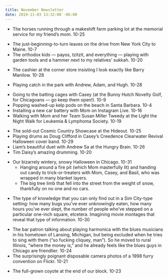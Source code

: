 ```yaml
---
title: November Newsletter
date: 2019-11-03 13:32:00 -06:00
---
```


- The horses running through a makeshift farm parking lot at the memorial service for my friend’s mom. 10-25
* The just-beginning-to-turn leaves on the drive from New York City to Maine. 10-7
* The orthodox kids — payos, tzitzit, and everything — playing with garden tools and a hammer next to my relatives’ sukkah. 10-20
- The cashier at the corner store insisting I look exactly like Barry Manilow. 10-28

- Playing catch in the park with Andrew, Adam, and Hugh. 10-28
* Going to the batting cages with Casey (at the Bunny Hutch Novelty Golf, for Chicagoans — go keep them open!). 10-9
* Popping washed-up kelp pods on the beach in Santa Barbara. 10-4
* Installing a new car battery with Mom on Instagram Live. 10-16
* Walking with Mom and her Team Susan Miller Tweedy at the Light the Night Walk for Leukemia & Lymphoma Society. 10-19

- The sold-out Cosmic Country Showcase at the Hideout. 10-25
- Playing drums as Doug Clifford in Casey’s Creedence Clearwater Revival Halloween cover band. 10-29
- Liam’s beautiful duet with Andrew Sa at the Hungry Brain. 10-26
- Tim Daisy’s amazing drumming. 10-20

* Our bizarrely wintery, snowy Halloween in Chicago. 10-31
	* Hanging around a fire pit (which Mom masterfully lit) and handing out candy to trick-or-treaters with Mom, Casey, and Basil, who was wrapped in many blanket layers.
	* The big tree limb that fell into the street from the weight of snow, thankfully on no one and no cars.
- The type of knowledge that you can only find out in a Sim City-type setting: how many bugs you’ve ever unknowingly eaten, how many hours you’ve ever slept, the number of people who’ve stepped on a particular one-inch square, etcetera. Imagining movie montages that reveal that type of information. 10-30

* The bar patron talking about playing harmonica with the blues musicians in his hometown of Lansing, Michigan, but being excluded when he tries to sing with them (“so fucking cliquey, man”). So he moved to rural Illinois, “where the money is,” and he already feels like the blues guys in Chicago are friendlier. 10-24
* The surprisingly poignant disposable camera photos of a 1998 furry convention on Flickr. 10-21
- The full-grown coyote at the end of our block. 10-23